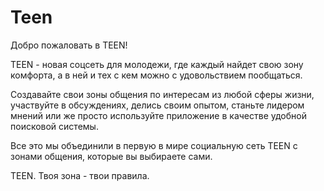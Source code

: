 # Teen

Добро пожаловать в TEEN!

TEEN - новая соцсеть для молодежи, где каждый найдет свою зону комфорта, а в ней и тех с кем можно с удовольствием пообщаться.

Создавайте свои зоны общения по интересам из любой сферы жизни, участвуйте в обсуждениях, делись своим опытом, станьте лидером мнений или же просто используйте приложение в качестве удобной поисковой системы.

Все это мы объединили в первую в мире социальную сеть TEEN с зонами общения, которые вы выбираете сами. 

TEEN. Твоя зона - твои правила.
